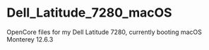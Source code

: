 # Dell_Latitude_7280_macOS
OpenCore files for my Dell Latitude 7280, currently booting macOS Monterey 12.6.3
